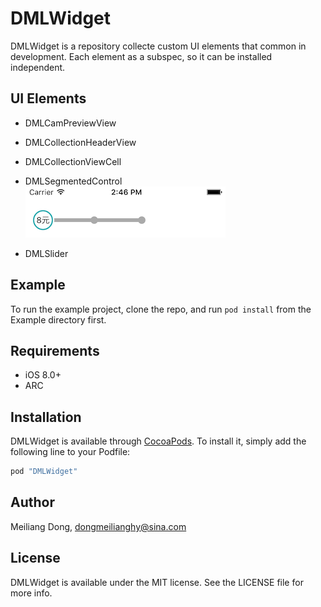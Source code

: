 # DMLWidget

DMLWidget is a repository collecte custom UI elements that common in development. Each element as a subspec, so it can be installed independent.

## UI Elements

* DMLCamPreviewView
* DMLCollectionHeaderView
* DMLCollectionViewCell
* DMLSegmentedControl  
![Screenshot0](./Screenshots/Screenshot0.png)

* DMLSlider

## Example

To run the example project, clone the repo, and run `pod install` from the Example directory first.

## Requirements

* iOS 8.0+
* ARC

## Installation

DMLWidget is available through [CocoaPods](http://cocoapods.org). To install
it, simply add the following line to your Podfile:

```ruby
pod "DMLWidget"
```

## Author

Meiliang Dong, dongmeilianghy@sina.com

## License

DMLWidget is available under the MIT license. See the LICENSE file for more info.
